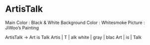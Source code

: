 # ArtisTalk

Main Color : Black & White
Background Color : Whitesmoke
Picture : JiWoo’s Painting

ArtisTalk -> Art is Talk
Artis | T | alk
white | gray | blac
Art | is | Talk
